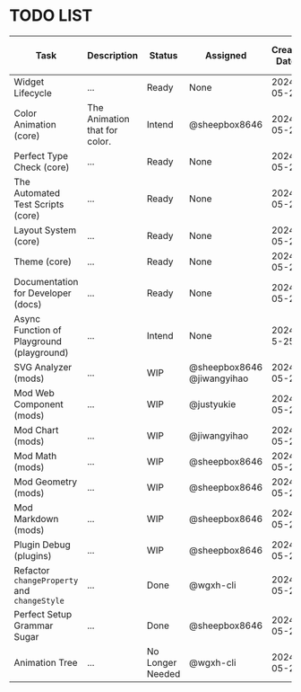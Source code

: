 # TODO LIST

<!--
Please write it according to following rules:
1. Use English to write it.
2. Use markdown table to write it.
3. Try your best to describe it in task name
4. Please use GitHub id to assign a person
5. The status has following options:
  - Intend: The task is not started.
  - Ready: The task is ready to start.
  - WIP: The task is in progress.
  - Done: The task is done.
 -->

| Task                                        | Description                   | Status           | Assigned                   | Create Date | Done Date  | Related Issue | Related Pull Request | Species |
| ------------------------------------------- | ----------------------------- | ---------------- | -------------------------- | ----------- | ---------- | ------------- | -------------------- | ------- |
| Widget Lifecycle                            | ...                           | Ready            | None                       | 2024-05-24  |
| Color Animation (core)                      | The Animation that for color. | Intend           | @sheepbox8646              | 2024-05-23  |
| Perfect Type Check (core)                   | ...                           | Ready            | None                       | 2024-05-23  |
| The Automated Test Scripts (core)           | ...                           | Ready            | None                       | 2024-05-23  |
| Layout System (core)                        | ...                           | Ready            | None                       | 2024-05-23  |
| Theme (core)                                | ...                           | Ready            | None                       | 2024-05-23  |
| Documentation for Developer (docs)          | ...                           | Ready            | None                       | 2024-05-23  |
| Async Function of Playground (playground)   | ...                           | Intend           | None                       | 2024-5-25   |
| SVG Analyzer (mods)                         | ...                           | WIP              | @sheepbox8646 @jiwangyihao | 2024-05-23  |
| Mod Web Component (mods)                    | ...                           | WIP              | @justyukie                 | 2024-05-23  |            |               | #40                  |
| Mod Chart (mods)                            | ...                           | WIP              | @jiwangyihao               | 2024-05-23  |
| Mod Math (mods)                             | ...                           | WIP              | @sheepbox8646              | 2024-05-23  |
| Mod Geometry (mods)                         | ...                           | WIP              | @sheepbox8646              | 2024-05-23  |
| Mod Markdown (mods)                         | ...                           | WIP              | @sheepbox8646              | 2024-05-23  |
| Plugin Debug (plugins)                      | ...                           | WIP              | @sheepbox8646              | 2024-05-23  |
| Refactor `changeProperty` and `changeStyle` | ...                           | Done             | @wgxh-cli                  | 2024-05-23  | 2024-05-25 |
| Perfect Setup Grammar Sugar                 | ...                           | Done             | @sheepbox8646              | 2024-05-23  | 2024-05-25 |
| Animation Tree                              | ...                           | No Longer Needed | @wgxh-cli                  | 2024-05-23  |
